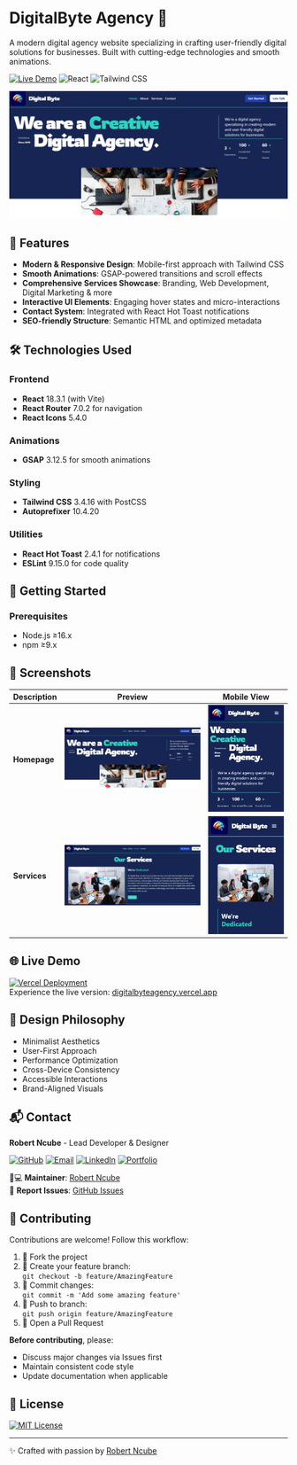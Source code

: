 # DigitalByte Agency 🚀

A modern digital agency website specializing in crafting user-friendly digital solutions for businesses. Built with cutting-edge technologies and smooth animations.

[![Live Demo](https://img.shields.io/badge/Live_Demo-000?style=for-the-badge&logo=vercel&logoColor=white)](https://digitalbyteagency.vercel.app)
![React](https://img.shields.io/badge/React-18.3.1-61DAFB?style=for-the-badge&logo=react)
![Tailwind CSS](https://img.shields.io/badge/Tailwind_CSS-3.4.16-06B6D4?style=for-the-badge&logo=tailwind-css)

![DigitalByte Hero](src/assets/md-home.jpeg)

## 🌟 Features

- **Modern & Responsive Design**: Mobile-first approach with Tailwind CSS
- **Smooth Animations**: GSAP-powered transitions and scroll effects
- **Comprehensive Services Showcase**: Branding, Web Development, Digital Marketing & more
- **Interactive UI Elements**: Engaging hover states and micro-interactions
- **Contact System**: Integrated with React Hot Toast notifications
- **SEO-friendly Structure**: Semantic HTML and optimized metadata

## 🛠 Technologies Used

### Frontend
- **React** 18.3.1 (with Vite)
- **React Router** 7.0.2 for navigation
- **React Icons** 5.4.0

### Animations
- **GSAP** 3.12.5 for smooth animations

### Styling
- **Tailwind CSS** 3.4.16 with PostCSS
- **Autoprefixer** 10.4.20

### Utilities
- **React Hot Toast** 2.4.1 for notifications
- **ESLint** 9.15.0 for code quality

## 🚀 Getting Started

### Prerequisites
- Node.js ≥16.x
- npm ≥9.x

## 📸 Screenshots

| Description | Preview | Mobile View |
|-------------|---------|-------------|
| **Homepage** | ![Home Desktop](src/assets/md-home.jpeg) | ![Home Mobile](src/assets/md-home-m.jpeg) |
| **Services** | ![Services Desktop](src/assets/md-services.jpeg) | ![Services Mobile](src/assets/md-services-m.jpeg) |

## 🌐 Live Demo

[![Vercel Deployment](https://img.shields.io/badge/Live_Demo-000?style=flat-square&logo=vercel&logoColor=white)](https://digitalbyteagency.vercel.app)  
Experience the live version: [digitalbyteagency.vercel.app](https://digitalbyteagency.vercel.app)

## 🎨 Design Philosophy
- Minimalist Aesthetics
- User-First Approach
- Performance Optimization
- Cross-Device Consistency
- Accessible Interactions
- Brand-Aligned Visuals

## 📬 Contact

**Robert Ncube** - Lead Developer & Designer

[![GitHub](https://img.shields.io/badge/-@Robert_Ncube-181717?style=flat-square&logo=github&logoColor=white)](https://github.com/Robert-Ncube)
[![Email](https://img.shields.io/badge/-robertncube6940@gmail.com-D14836?style=flat-square&logo=gmail&logoColor=white)](mailto:robertncube6940@gmail.com)
[![LinkedIn](https://img.shields.io/badge/-Robert_Ncube-0077B5?style=flat-square&logo=linkedin&logoColor=white)](https://linkedin.com/in/robert-ncube)
[![Portfolio](https://img.shields.io/badge/-Portfolio-FF7139?style=flat-square&logo=vercel&logoColor=white)](https://robbiencube.vercel.app/)

👨💻 **Maintainer**: [Robert Ncube](https://github.com/Robert-Ncube)  
🐛 **Report Issues**: [GitHub Issues](https://github.com/Robert-Ncube/digitalbyte-agency/issues)

## 🤝 Contributing

Contributions are welcome! Follow this workflow:

1. 🍴 Fork the project
2. 🌿 Create your feature branch:  
   `git checkout -b feature/AmazingFeature`
3. 💾 Commit changes:  
   `git commit -m 'Add some amazing feature'`
4. 🚀 Push to branch:  
   `git push origin feature/AmazingFeature`
5. 🔀 Open a Pull Request

**Before contributing**, please:
- Discuss major changes via Issues first
- Maintain consistent code style
- Update documentation when applicable

## 📜 License

[![MIT License](https://img.shields.io/badge/License-MIT-blue.svg?style=flat-square)](https://opensource.org/licenses/MIT)

---

✨ Crafted with passion by [Robert Ncube](https://github.com/Robert-Ncube)

